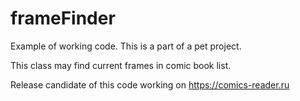 # frameFinder
Example of working code. This is a part of a pet project.

This class may find current frames in comic book list.

Release candidate of this code working on https://comics-reader.ru
